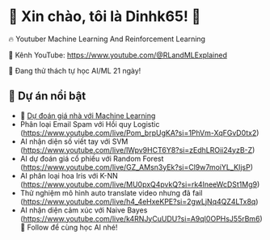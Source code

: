 # 👋 Xin chào, tôi là Dinhk65! 🚀

🔥 Youtuber Machine Learning  And Reinforcement Learning

🎥 Kênh YouTube: https://www.youtube.com/@RLandMLExplained

🌱 Đang thử thách tự học AI/ML 21 ngày!  

## 📌 Dự án nổi bật
- 🏡 [Dự đoán giá nhà với Machine Learning](https://github.com/Dinhk65/house-price-prediction)
- Phân loại Email Spam với Hồi quy Logistic (https://www.youtube.com/live/Pom_brpUgKA?si=1PhVm-XqFGvD0tx2)
- AI nhận diện số viết tay với SVM (https://www.youtube.com/live/lWpv9HCT6Y8?si=zEdhLROii24yzB-Z)
- AI dự đoán giá cổ phiếu với Random Forest (https://www.youtube.com/live/GZ_AMsn3yEk?si=Cl9w7moiYL_KIjsP)
- AI phân loại hoa Iris với K-NN (https://www.youtube.com/live/MU0pxQ4pvkQ?si=rk4IneeWcDSt1Mg9)
- Thử nghiệm mô hình auto translate video nhưng đã fail (https://www.youtube.com/live/h4_4eHxeKPE?si=2gwLjNq4QZ4LTx8q)
- AI nhận diện cảm xúc với Naive Bayes (https://www.youtube.com/live/k4RNJyCuUDU?si=A9qI0OPHsJ55rBm6)
🤖 Follow để cùng học AI nhé!
